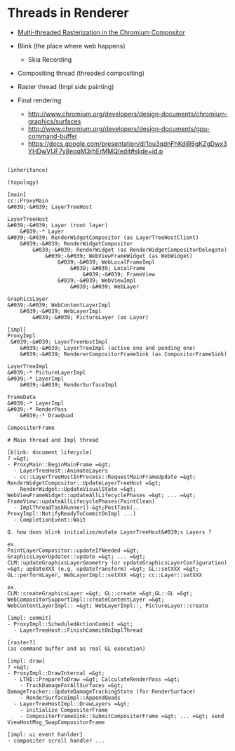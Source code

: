 <!--
{
  "title": "Blink Overview (Vol.3)",
  "date": "2017-03-03T17:23:03.000Z",
  "category": "",
  "tags": [],
  "draft": true
}
-->

# Threads in Renderer

- [Multi-threaded Rasterization in the Chromium Compositor](https://docs.google.com/presentation/d/1nPEC4YRz-V1m_TsGB0pK3mZMRMVvHD1JXsHGr8I3Hvc/edit#slide=id.gb5d9bbc1_035)

- Blink (the place where web happens)
  - Skia Recording
- Compositing thread (threaded compositing)
- Raster thread (Impl side painting)

- Final rendering
  - http://www.chromium.org/developers/design-documents/chromium-graphics/surfaces
  - http://www.chromium.org/developers/design-documents/gpu-command-buffer
  - https://docs.google.com/presentation/d/1ou3qdnFhKdjR6gKZgDwx3YHDwVUF7y8eoqM3rhErMMQ/edit#slide=id.p

```

(inheritance)

(topology)

[main]
cc::ProxyMain
&#039;-&#039; LayerTreeHost

LayerTreeHost
&#039;-&#039; Layer (root layer)
    &#039;-* Layer
&#039;-&#039; RenderWidgetCompositor (as LayerTreeHostClient)
    &#039;-&#039; RenderWidgetCompositor
        &#039;-&#039; RenderWidget (as RenderWidgetCompositorDelegate)
            &#039;-&#039; WebViewFrameWidget (as WebWidget)
                &#039;-&#039; WebLocalFrameImpl
                    &#039;-&#039; LocalFrame
                        &#039;-&#039; FrameView
                &#039;-&#039; WebViewImpl
                    &#039;-&#039; WebLayer

GraphicsLayer
&#039;-&#039; WebContentLayerImpl
    &#039;-&#039; WebLayerImpl
        &#039;-&#039; PictureLayer (as Layer)

[impl]
ProxyImpl
 &#039;-&#039; LayerTreeHostImpl
    &#039;-&#039; LayerTreeImpl (active one and pending one)
    &#039;-&#039; RendererCompositorFrameSink (as CompositorFrameSink)

LayerTreeImpl
&#039;-* PictureLayerImpl
&#039;-* LayerImpl
    &#039;-&#039; RenderSurfaceImpl

FrameData
&#039;-* LayerImpl
&#039;-* RenderPass
    &#039;-* DrawQuad

CompositerFrame

# Main thread and Impl thread

[blink: document lifecycle]
? =&gt;
- ProxyMain::BeginMainFrame =&gt;
  - LayerTreeHost::AnimateLayers
  - cc::LayerTreeHostInProcess::RequestMainFrameUpdate =&gt; RenderWidgetCompositor::UpdateLayerTreeHost =&gt;
    RenderWidget::UpdateVisualState =&gt; WebViewFrameWidget::updateAllLifecyclePhases =&gt; ... =&gt;  FrameView::updateAllLifecyclePhases(PaintClean)
  - ImplThreadTaskRunner()-&gt;PostTask(.. ProxyImpl::NotifyReadyToCommitOnImpl ...)
  - CompletionEvent::Wait

Q. how does blink initialize/mutate LayerTreeHost&#039;s Layers ?

ex.
PaintLayerCompositor::updateIfNeeded =&gt; GraphicsLayerUpdater::update =&gt; ... =&gt; CLM::updateGraphixsLayerGeometry (or updateGraphicsLayerConfiguration) =&gt; updateXXX (e.g. updateTransform) =&gt; GL::setXXX =&gt; GL::performLayer, WebLayerImpl::setXXX =&gt; cc::Layer::setXXX

ex.
CLM::createGraphicsLayer =&gt; GL::create =&gt;GL::GL =&gt; WebCompositorSupportImpl::createContentLayer =&gt; WebContentLayerImpl:: =&gt; WebLayerImpl::, PictureLayer::create

[impl: commit]
- ProxyImpl::ScheduledActionCommit =&gt;
  - LayerTreeHost::FinishCommitOnImplThread

[raster?]
(as command buffer and as real GL execution)

[impl: draw]
? =&gt;
- ProxyImpl::DrawInternal =&gt;
  - LTHI::PrepareToDraw =&gt; CalculateRenderPass =&gt;
    - TrackDamageForAllSurfaces =&gt; DamageTracker::UpdateDamageTrackingState (for RenderSurface)
    - RenderSurfaceImpl::AppendQuads
  - LayerTreeHostImpl::DrawLayers =&gt;
    - initialize CompositerFrame
    - CompositerFrameSink::SubmitCompositerFrame =&gt; ... =&gt; send ViewHostMsg_SwapCompositorFrame

[impl: ui event hanlder]
- compositer scroll handler ...
```